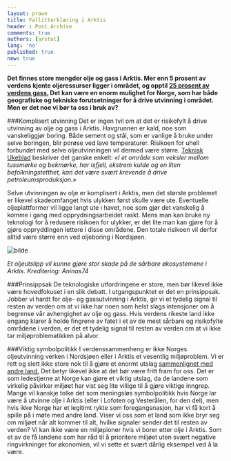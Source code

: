 ```yaml
---
layout: prawn
title: Fallitterklæring i Arktis
header : Post Archive
comments: true
authors: [arstol]
lang: 'no'
published: true
new: true
---
```


**Det finnes store mengder olje og gass i Arktis. Mer enn 5 prosent av verdens kjente oljeressurser ligger i området, og opptil [25 prosent av verdens gass.](http://naturvernforbundet.no/olje-og-gass-i-arktis/category2650.html) Det kan være en enorm mulighet for Norge, som har både geografiske og tekniske forutsetninger for å drive utvinning i området. Men er det noe vi bør ta oss i bruk av?**


###Komplisert utvinning
Det er ingen tvil om at det er risikofylt å drive utvinning av olje og gass i Arktis. Havgrunnen er kald, noe som vanskeliggjør boring. Både sement og stål, som er vanlige å bruke under selve boringen, blir porøse ved lave temperaturer. Risikoen for uhell forbundet med selve oljeutvinningen vil dermed være større.  [Teknisk Ukeblad](http://www.tu.no/olje-gass/2011/04/27/store-utfordringer-venter-i-arktis) beskriver det ganske enkelt: 
*«I et område som veksler mellom tussmørke og bekmørke, har isfjell, ekstrem kulde og en liten befolkningstetthet, kan det være svært krevende å drive petroleumsproduksjon.»*


Selve utvinningen av olje er komplisert i Arktis, men det største problemet er likevel skadeomfanget hvis ulykken først skulle være ute. Eventuelle oljeplattformer vil ligge langt ute i havet, noe som gjør det vanskelig å komme i gang med opprydningsarbeidet raskt. Mens man kan bruke ny teknologi for å redusere risikoen for ulykker, er det lite man kan gjøre for å gjøre oppryddingen lettere i disse områdene. Den totale risikoen vil derfor alltid være større enn ved oljeboring i Nordsjøen.


![bilde](http://i.imgur.com/piFRXR6.jpg)



*Et oljeutslipp vil kunne gjøre stor skade
på de sårbare økosystemene i Arktis. 
Kreditering: Aninas74*




###Prinsippsak
De teknologiske utfordringene er store, men bør likevel ikke være hovedfokuset i en slik debatt. I utgangspunktet er det en prinsippsak. Jobber vi hardt for olje- og gassutvinning i Arktis, gir vi et tydelig signal til resten av verden om at vi ikke har noen som helst slags intensjoner om å begrense vår avhengighet av olje og gass. Hvis verdens rikeste land ikke engang klarer å holde fingrene av fatet i et av de mest sårbare og risikofylte områdene i verden, er det et tydelig signal til resten av verden om at vi ikke tar miljøproblematikken på alvor. 


###Viktig symbolpolitikk
I verdenssammenheng er ikke Norges oljeutvinning verken i Nordsjøen eller i Arktis et vesentlig miljøproblem. Vi er rett og slett ikke store nok til å gjøre et enormt utslag [sammenlignet med andre land.](https://www.cia.gov/library/publications/the-world-factbook/rankorder/2241rank.html)  Det betyr likevel ikke at det bør være fritt fram for oss. Det er som ledestjerne at Norge kan gjøre et viktig utslag, da de landene som virkelig påvirker miljøet har vist seg lite villige til å gjøre viktige inngrep.  Mange vil kanskje tolke det som meningsløs symbolpolitikk hvis Norge lar være å utvinne olje i Arktis (eller i Lofoten og Vesterålen, for den del), men hvis ikke Norge har et legitimt rykte som foregangsnasjon, har vi få kort å spille på i møte med andre land. Viser vi oss som et land som ikke bryr seg om miljøet når alt kommer til alt, hvilke signaler sender det til resten av verden? Vi kan ikke være en miljøpioner hvis vi borer etter olje i Arktis. Som et av de få landene som har råd til å prioritere miljøet uten svært negative ringvirkninger for økonomien, vil vi sette et svært dårlig eksempel ved å la være.










